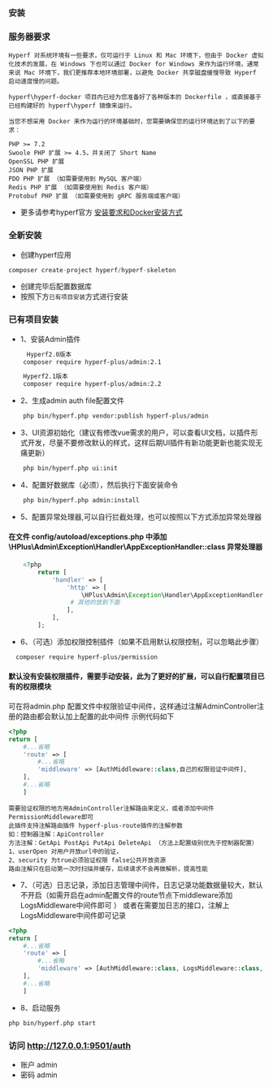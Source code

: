 
### 安装
### 服务器要求
    Hyperf 对系统环境有一些要求，仅可运行于 Linux 和 Mac 环境下，但由于 Docker 虚拟化技术的发展，在 Windows 下也可以通过 Docker for Windows 来作为运行环境，通常来说 Mac 环境下，我们更推荐本地环境部署，以避免 Docker 共享磁盘缓慢导致 Hyperf 启动速度慢的问题。
    
    hyperf\hyperf-docker 项目内已经为您准备好了各种版本的 Dockerfile ，或直接基于已经构建好的 hyperf\hyperf 镜像来运行。
    
    当您不想采用 Docker 来作为运行的环境基础时，您需要确保您的运行环境达到了以下的要求：
    
    PHP >= 7.2
    Swoole PHP 扩展 >= 4.5，并关闭了 Short Name
    OpenSSL PHP 扩展
    JSON PHP 扩展
    PDO PHP 扩展 （如需要使用到 MySQL 客户端）
    Redis PHP 扩展 （如需要使用到 Redis 客户端）
    Protobuf PHP 扩展 （如需要使用到 gRPC 服务端或客户端）

 -  更多请参考hyperf官方 [安装要求和Docker安装方式](https://hyperf.wiki/2.1/#/zh-cn/quick-start/install)

### 全新安装
- 创建hyperf应用
```php
composer create-project hyperf/hyperf-skeleton
```
- 创建完毕后配置数据库
- 按照下方`已有项目安装`方式进行安装

### 已有项目安装
- 1、安装Admin插件
```bash
     Hyperf2.0版本
    composer require hyperf-plus/admin:2.1

    Hyperf2.1版本
    composer require hyperf-plus/admin:2.2
```
- 2、生成admin auth file配置文件
```bash
    php bin/hyperf.php vendor:publish hyperf-plus/admin
```
- 3、UI资源初始化（建议有修改vue需求的用户，可以查看UI文档，以插件形式开发，尽量不要修改默认的样式，这样后期UI插件有新功能更新也能实现无痛更新）
```bash
    php bin/hyperf.php ui:init
```
- 4、配置好数据库（必须），然后执行下面安装命令
```bash
    php bin/hyperf.php admin:install
```
- 5、配置异常处理器,可以自行拦截处理，也可以按照以下方式添加异常处理器
####  在文件 config/autoload/exceptions.php 中添加 \HPlus\Admin\Exception\Handler\AppExceptionHandler::class 异常处理器
```php
    <?php
        return [
            'handler' => [
                'http' => [
                    \HPlus\Admin\Exception\Handler\AppExceptionHandler::class, #放到第一位
                 # 其他的放到下面
                ],
            ],
        ];
```
- 6、（可选）添加权限控制插件（如果不启用默认权限控制，可以忽略此步骤）
```bash
  composer require hyperf-plus/permission
```
#### 默认没有安装权限插件，需要手动安装，此为了更好的扩展，可以自行配置项目已有的权限模块
可在将admin.php 配置文件中权限验证中间件，这样通过注解AdminController注册的路由都会默认加上配置的此中间件
示例代码如下
```php
<?php
return [
    #...省略
    'route' => [
        #...省略
        'middleware' => [AuthMiddleware::class,自己的权限验证中间件],
    ],
    #...省略
    ]
```
    需要验证权限的地方用AdminController注解路由来定义，或者添加中间件PermissionMiddleware即可
    此插件支持注解路由插件 hyperf-plus-route插件的注解参数
    如：控制器注解：ApiController
    方法注解：GetApi PostApi PutApi DeleteApi （方法上配置级别优先于控制器配置）
    1、userOpen 对用户开放url中的验证，
    2、security 为true必须验证权限 false公共开放资源
    路由注解只在启动第一次时扫描并缓存，后续请求不会再做解析，提高性能

- 7、（可选）日志记录，添加日志管理中间件，日志记录功能数据量较大，默认不开启（如需开启在admin配置文件的route节点下middleware添加LogsMiddleware中间件即可 ）
  或者在需要加日志的接口，注解上LogsMiddleware中间件即可记录
```php
<?php
return [
    #...省略
    'route' => [
        #...省略
        'middleware' => [AuthMiddleware::class, LogsMiddleware::class, 其他中间件],
    ],
    #...省略
    ]
```
- 8、启动服务
```bash
php bin/hyperf.php start
```
### 访问 http://127.0.0.1:9501/auth
- 账户 admin
- 密码 admin

